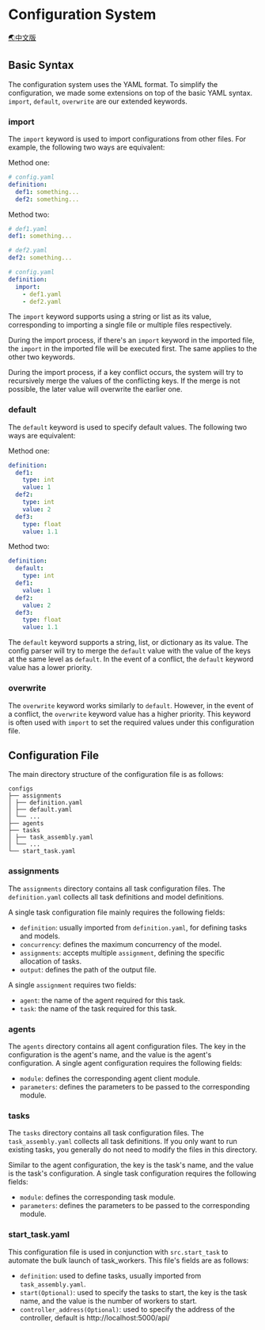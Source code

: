# Configuration System

[🌏中文版](Config_cn.md)

## Basic Syntax

The configuration system uses the YAML format. To simplify the configuration, we made some extensions on top of the
basic YAML syntax. `import`, `default`, `overwrite` are our extended keywords.

### import

The `import` keyword is used to import configurations from other files. For example, the following two ways are
equivalent:

Method one:

```yaml
# config.yaml
definition:
  def1: something...
  def2: something...
```

Method two:

```yaml
# def1.yaml
def1: something...

# def2.yaml
def2: something...

# config.yaml
definition:
  import:
    - def1.yaml
    - def2.yaml
```

The `import` keyword supports using a string or list as its value, corresponding to importing a single file or multiple
files respectively.

During the import process, if there's an `import` keyword in the imported file, the `import` in the imported file will
be executed first. The same applies to the other two keywords.

During the import process, if a key conflict occurs, the system will try to recursively merge the values of the
conflicting keys. If the merge is not possible, the later value will overwrite the earlier one.

### default

The `default` keyword is used to specify default values. The following two ways are equivalent:

Method one:

```yaml
definition:
  def1:
    type: int
    value: 1
  def2:
    type: int
    value: 2
  def3:
    type: float
    value: 1.1
```

Method two:

```yaml
definition:
  default:
    type: int
  def1:
    value: 1
  def2:
    value: 2
  def3:
    type: float
    value: 1.1
```

The `default` keyword supports a string, list, or dictionary as its value. The config parser will try to merge
the `default` value with the value of the keys at the same level as `default`. In the event of a conflict, the `default`
keyword value has a lower priority.

### overwrite

The `overwrite` keyword works similarly to `default`. However, in the event of a conflict, the `overwrite` keyword value
has a higher priority. This keyword is often used with `import` to set the required values under this configuration
file.

## Configuration File

The main directory structure of the configuration file is as follows:

```
configs
├── assignments
│ ├── definition.yaml
│ ├── default.yaml
│ └── ...
├── agents
├── tasks
│ ├── task_assembly.yaml
│ └── ...
└── start_task.yaml
```

### assignments

The `assignments` directory contains all task configuration files. The `definition.yaml` collects all task definitions
and model definitions.

A single task configuration file mainly requires the following fields:

- `definition`: usually imported from `definition.yaml`, for defining tasks and models.
- `concurrency`: defines the maximum concurrency of the model.
- `assignments`: accepts multiple `assignment`, defining the specific allocation of tasks.
- `output`: defines the path of the output file.

A single `assignment` requires two fields:

- `agent`: the name of the agent required for this task.
- `task`: the name of the task required for this task.

### agents

The `agents` directory contains all agent configuration files. The key in the configuration is the agent's name, and the
value is the agent's configuration. A single agent configuration requires the following fields:

- `module`: defines the corresponding agent client module.
- `parameters`: defines the parameters to be passed to the corresponding module.

### tasks

The `tasks` directory contains all task configuration files. The `task_assembly.yaml` collects all task definitions. If
you only want to run existing tasks, you generally do not need to modify the files in this directory.

Similar to the agent configuration, the key is the task's name, and the value is the task's configuration. A single task
configuration requires the following fields:

- `module`: defines the corresponding task module.
- `parameters`: defines the parameters to be passed to the corresponding module.

### start_task.yaml

This configuration file is used in conjunction with `src.start_task` to automate the bulk launch of task_workers. This
file's fields are as follows:

- `definition`: used to define tasks, usually imported from `task_assembly.yaml`.
- `start(Optional)`: used to specify the tasks to start, the key is the task name, and the value is the number of
  workers to start.
- `controller_address(Optional)`: used to specify the address of the controller, default is http://localhost:5000/api/
